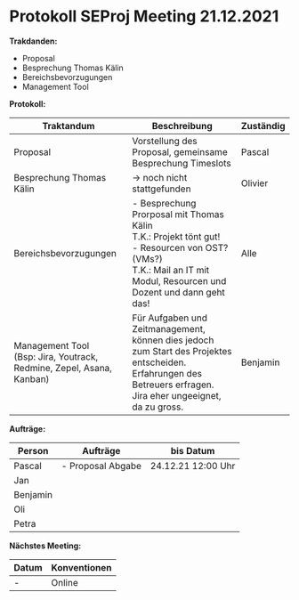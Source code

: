 # Protokoll SEProj Meeting 21.12.2021

**Trakdanden:**

- Proposal
- Besprechung Thomas Kälin
- Bereichsbevorzugungen
- Management Tool



**Protokoll:**

| Traktandum                                                   | Beschreibung                                                 | Zuständig |
| ------------------------------------------------------------ | ------------------------------------------------------------ | --------- |
| Proposal                                                     | Vorstellung des Proposal, gemeinsame Besprechung Timeslots   | Pascal    |
| Besprechung Thomas Kälin                                     | -> noch nicht stattgefunden                                  | Olivier   |
| Bereichsbevorzugungen                                        | - Besprechung Prorposal mit Thomas Kälin<br />T.K.: Projekt tönt gut!<br />- Resourcen von OST? (VMs?)<br />T.K.: Mail an IT mit Modul, Resourcen und Dozent und dann geht das! | Alle      |
| Management Tool<br />(Bsp: Jira, Youtrack, Redmine, Zepel, Asana, Kanban) | Für Aufgaben und Zeitmanagement, können dies jedoch zum Start des Projektes entscheiden. Erfahrungen des Betreuers erfragen.<br />Jira eher ungeeignet, da zu gross. | Benjamin  |



**Aufträge:**

| Person   | Aufträge          | bis Datum          |
| -------- | ----------------- | ------------------ |
| Pascal   | - Proposal Abgabe | 24.12.21 12:00 Uhr |
| Jan      |                   |                    |
| Benjamin |                   |                    |
| Oli      |                   |                    |
| Petra    |                   |                    |



**Nächstes Meeting:**

| Datum | Konventionen |
| ----- | ------------ |
| -     | Online       |



